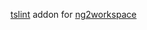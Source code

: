 [tslint](https://github.com/palantir/tslint) addon for [ng2workspace](https://github.com/ng2workspace/ng2workspace)
